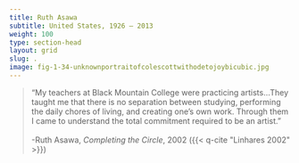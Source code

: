 ```yaml
---
title: Ruth Asawa
subtitle: United States, 1926 – 2013
weight: 100
type: section-head
layout: grid
slug: .
image: fig-1-34-unknownportraitofcolescottwithodetojoybicubic.jpg
---
```


> “My teachers at Black Mountain College were practicing artists…They taught me that there is no separation between studying, performing the daily chores of living, and creating one’s own work. Through them I came to understand the total commitment required to be an artist.”
> <br />
> <br />
> -Ruth Asawa, *Completing the Circle*, 2002 ({{< q-cite "Linhares 2002" >}})
